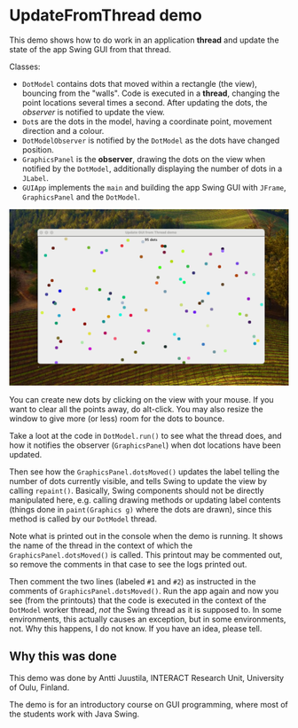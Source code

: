 # UpdateFromThread demo

This demo shows how to do work in an application **thread** and update the state of the app Swing GUI from that thread.

Classes:

* `DotModel` contains dots that moved within a rectangle (the view), bouncing from the "walls". Code is executed in a **thread**, changing the point locations several times a second. After updating the dots, the *observer* is notified to update the view.
* `Dot`s are the dots in the model, having a coordinate point, movement direction and a colour.
* `DotModelObserver` is notified by the `DotModel` as the dots have changed position.
* `GraphicsPanel` is the **observer**, drawing the dots on the view when notified by the `DotModel`, additionally displaying the number of dots in a `JLabel`.
* `GUIApp` implements the `main` and building the app Swing GUI with `JFrame`, `GraphicsPanel` and the `DotModel`.

![Demo app screenshot](DemoappScreenshot.png)

You can create new dots by clicking on the view with your mouse. If you want to clear all the points away, do alt-click. You may also resize the window to give more (or less) room for the dots to bounce.

Take a loot at the code in `DotModel.run()` to see what the thread does, and how it notifies the observer (`GraphicsPanel`) when dot locations have been updated.

Then see how the `GraphicsPanel.dotsMoved()` updates the label telling the number of dots currently visible, and tells Swing to update the view by calling `repaint()`. Basically, Swing components should not be directly manipulated here, e.g. calling drawing methods or updating label contents (things done in `paint(Graphics g)` where the dots are drawn), since this method is called by our `DotModel` thread.

Note what is printed out in the console when the demo is running. It shows the name of the thread in the context of which the `GraphicsPanel.dotsMoved()` is called. This printout may be commented out, so remove the comments in that case to see the logs printed out.

Then comment the two lines (labeled `#1` and `#2`) as instructed in the comments of `GraphicsPanel.dotsMoved()`. Run the app again and now you see (from the printouts) that the code is executed in the context of the `DotModel` worker thread, *not* the Swing thread as it is supposed to. In some environments, this actually causes an exception, but in some environments, not. Why this happens, I do not know. If you have an idea, please tell.

## Why this was done

This demo was done by Antti Juustila, INTERACT Research Unit, University of Oulu, Finland.

The demo is for an introductory course on GUI programming, where most of the students work with Java Swing.

